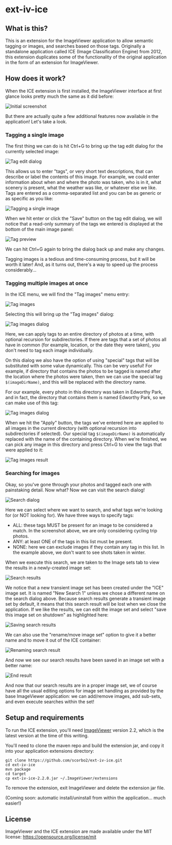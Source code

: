 # ext-iv-ice

## What is this?
This is an extension for the ImageViewer application to allow semantic tagging or images, and searches
based on those tags. Originally a standalone application called ICE (Image Classification Engine) from 2012, this
extension duplicates some of the functionality of the original application in the form of an extension
for ImageViewer.

## How does it work?
When the ICE extension is first installed, the ImageViewer interface at first glance looks pretty much the
same as it did before:

![Initial screenshot](docs/screenshot01.jpg)

But there are actually quite a few additional features now available in the application! Let's take a look.

### Tagging a single image

The first thing we can do is hit Ctrl+G to bring up the tag edit dialog for the currently selected image:

![Tag edit dialog](docs/screenshot02.jpg)

This allows us to enter "tags", or very short text descriptions, that can describe or label the contents of
this image. For example, we could enter information about when and where the photo was taken, who is in it,
what scenery is present, what the weather was like, or whatever else we like. Tags are entered as a comma-separated
list and you can be as generic or as specific as you like:

![Tagging a single image](docs/screenshot03.jpg)

When we hit enter or click the "Save" button on the tag edit dialog, we will notice that a read-only summary
of the tags we entered is displayed at the bottom of the main image panel:

![Tag preview](docs/screenshot04.jpg)

We can hit Ctrl+G again to bring the dialog back up and make any changes.

Tagging images is a tedious and time-consuming process, but it will be worth it later! And, as it turns out,
there's a way to speed up the process considerably...

### Tagging multiple images at once

In the ICE menu, we will find the "Tag images" menu entry:

![Tag images](docs/screenshot05.jpg)

Selecting this will bring up the "Tag images" dialog:

![Tag images dialog](docs/screenshot06.jpg)

Here, we can apply tags to an entire directory of photos at a time, with optional recursion for subdirectories.
If there are tags that a set of photos all have in common (for example, location, or the date they were taken),
you don't need to tag each image individually. 

On this dialog we also have the option of using "special" tags that will be substituted with some value 
dynamically. This can be very useful! For example, if directory that contains the photos to be tagged is named
after the location where the photos were taken, then we can use the special tag `$(imageDirName)`, and this
will be replaced with the directory name.

For our example, every photo in this directory was taken in Edworthy Park, and in fact, the directory that
contains them is named Edworthy Park, so we can make use of this tag:

![Tag images dialog](docs/screenshot07.jpg)

When we hit the "Apply" button, the tags we've entered here are applied to all images in the current directory
(with optional recursion into subdirectories if selected). Our special tag `$(imageDirName)` is automatically
replaced with the name of the containing directory. When we're finished, we can pick any image in this directory
and press Ctrl+G to view the tags that were applied to it:

![Tag images result](docs/screenshot08.jpg)

### Searching for images

Okay, so you've gone through your photos and tagged each one with painstaking detail. Now what? Now we can
visit the search dialog!

![Search dialog](docs/screenshot09.jpg)

Here we can select where we want to search, and what tags we're looking for (or NOT looking for). We have
three ways to specify tags:

- ALL: these tags MUST be present for an image to be considered a match. In the screenshot above, we are only considering cycling trip photos.
- ANY: at least ONE of the tags in this list must be present. 
- NONE: here we can exclude images if they contain any tag in this list. In the example above, we don't want to see shots taken in winter.

When we execute this search, we are taken to the Image sets tab to view the results in a newly-created image set:

![Search results](docs/screenshot10.jpg)

We notice that a new transient image set has been created under the "ICE" image set. It is named "New Search 1" unless
we chose a different name on the search dialog above. Because search results generate a transient image set by default,
it means that this search result will be lost when we close the application. If we like the results, we can 
edit the image set and select "save this image set on shutdown" as highlighted here:

![Saving search results](docs/screenshot11.jpg)

We can also use the "rename/move image set" option to give it a better name and to move it out of the ICE container:

![Renaming search result](docs/screenshot12.jpg)

And now we see our search results have been saved in an image set with a better name:

![End result](docs/screenshot13.jpg)

And now that our search results are in a proper image set, we of course have all the usual editing options for
image set handling as provided by the base ImageViewer application: we can add/remove images, add sub-sets,
and even execute searches within the set!

## Setup and requirements

To run the ICE extension, you'll need [ImageViewer](https://github.com/scorbo2/imageviewer) version 2.2, which
is the latest version at the time of this writing.

You'll need to clone the maven repo and build the extension jar, and copy it into your application extensions
directory:

```shell
git clone https://github.com/scorbo2/ext-iv-ice.git
cd ext-iv-ice
mvn package
cd target
cp ext-iv-ice-2.2.0.jar ~/.ImageViewer/extensions
```

To remove the extension, exit ImageViewer and delete the extension jar file. 

(Coming soon: automatic install/uninstall from within the application... much easier!)

## License

ImageViewer and the ICE extension are made available under the MIT license: https://opensource.org/license/mit
